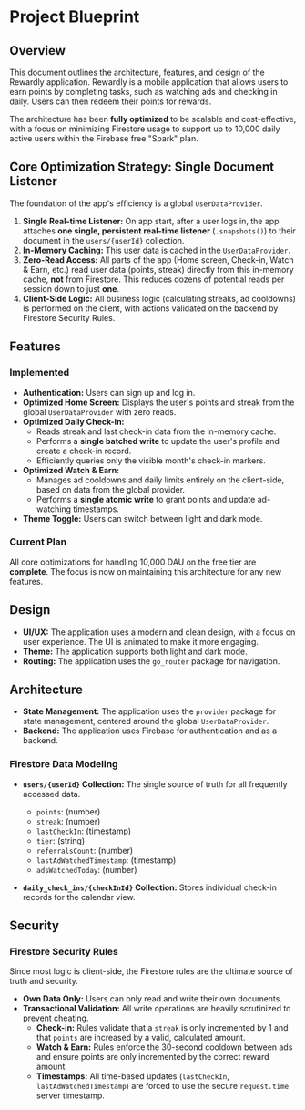 # Project Blueprint

## Overview

This document outlines the architecture, features, and design of the Rewardly application. Rewardly is a mobile application that allows users to earn points by completing tasks, such as watching ads and checking in daily. Users can then redeem their points for rewards.

The architecture has been **fully optimized** to be scalable and cost-effective, with a focus on minimizing Firestore usage to support up to 10,000 daily active users within the Firebase free "Spark" plan.

## Core Optimization Strategy: Single Document Listener

The foundation of the app's efficiency is a global `UserDataProvider`.

1.  **Single Real-time Listener:** On app start, after a user logs in, the app attaches **one single, persistent real-time listener** (`.snapshots()`) to their document in the `users/{userId}` collection.
2.  **In-Memory Caching:** This user data is cached in the `UserDataProvider`.
3.  **Zero-Read Access:** All parts of the app (Home screen, Check-in, Watch & Earn, etc.) read user data (points, streak) directly from this in-memory cache, **not** from Firestore. This reduces dozens of potential reads per session down to just **one**.
4.  **Client-Side Logic:** All business logic (calculating streaks, ad cooldowns) is performed on the client, with actions validated on the backend by Firestore Security Rules.

## Features

### Implemented

*   **Authentication:** Users can sign up and log in.
*   **Optimized Home Screen:** Displays the user's points and streak from the global `UserDataProvider` with zero reads.
*   **Optimized Daily Check-in:**
    *   Reads streak and last check-in data from the in-memory cache.
    *   Performs a **single batched write** to update the user's profile and create a check-in record.
    *   Efficiently queries only the visible month's check-in markers.
*   **Optimized Watch & Earn:**
    *   Manages ad cooldowns and daily limits entirely on the client-side, based on data from the global provider.
    *   Performs a **single atomic write** to grant points and update ad-watching timestamps.
*   **Theme Toggle:** Users can switch between light and dark mode.

### Current Plan

All core optimizations for handling 10,000 DAU on the free tier are **complete**. The focus is now on maintaining this architecture for any new features.

## Design

*   **UI/UX:** The application uses a modern and clean design, with a focus on user experience. The UI is animated to make it more engaging.
*   **Theme:** The application supports both light and dark mode.
*   **Routing:** The application uses the `go_router` package for navigation.

## Architecture

*   **State Management:** The application uses the `provider` package for state management, centered around the global `UserDataProvider`.
*   **Backend:** The application uses Firebase for authentication and as a backend.

### Firestore Data Modeling

*   **`users/{userId}` Collection:** The single source of truth for all frequently accessed data.
    *   `points`: (number)
    *   `streak`: (number)
    *   `lastCheckIn`: (timestamp)
    *   `tier`: (string)
    *   `referralsCount`: (number)
    *   `lastAdWatchedTimestamp`: (timestamp)
    *   `adsWatchedToday`: (number)

*   **`daily_check_ins/{checkInId}` Collection:** Stores individual check-in records for the calendar view.

## Security

### Firestore Security Rules

Since most logic is client-side, the Firestore rules are the ultimate source of truth and security.

*   **Own Data Only:** Users can only read and write their own documents.
*   **Transactional Validation:** All write operations are heavily scrutinized to prevent cheating.
    *   **Check-in:** Rules validate that a `streak` is only incremented by 1 and that `points` are increased by a valid, calculated amount.
    *   **Watch & Earn:** Rules enforce the 30-second cooldown between ads and ensure points are only incremented by the correct reward amount.
    *   **Timestamps:** All time-based updates (`lastCheckIn`, `lastAdWatchedTimestamp`) are forced to use the secure `request.time` server timestamp.
